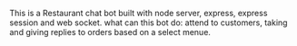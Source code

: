This is a Restaurant chat bot built with node server, express, express session and web socket.
what can this bot do:
attend to customers, taking and giving replies to orders based on a select menue.
